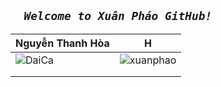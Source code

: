 ##   **_`   Welcome to Xuân Pháo GitHub!   `_**
| Nguyễn Thanh Hòa | H |
| --- | --- |
| ![DaiCa](https://user-images.githubusercontent.com/83102917/224762789-b8ded563-bcf5-4d1c-b0f4-dc3300b00cd3.png) | ![xuanphao](https://raw.githubusercontent.com/xuanphao19/xuanphao19/a37c75891271b0db51f5ca32167800af71c3d73a/xuanphao.svg)
| |
| | |

 



